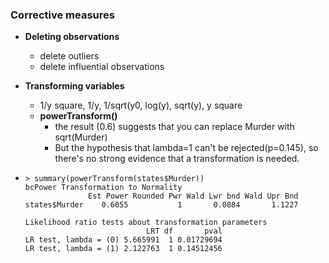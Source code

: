 ### Corrective measures

* **Deleting observations**

  * delete outliers
  * delete influential observations

* **Transforming variables**

  * 1/y square, 1/y, 1/sqrt\(y0, log\(y\), sqrt\(y\), y square
  * **powerTransform\(\)**
    * the result \(0.6\) suggests that you can replace Murder with sqrt\(Murder\)
    * But the hypothesis that lambda=1 can't be rejected\(p=0.145\), so there's no strong evidence that a transformation is needed.

* ```
  > summary(powerTransform(states$Murder))
  bcPower Transformation to Normality 
                Est Power Rounded Pwr Wald Lwr bnd Wald Upr Bnd
  states$Murder    0.6055           1       0.0884       1.1227

  Likelihood ratio tests about transformation parameters
                             LRT df       pval
  LR test, lambda = (0) 5.665991  1 0.01729694
  LR test, lambda = (1) 2.122763  1 0.14512456
  ```





